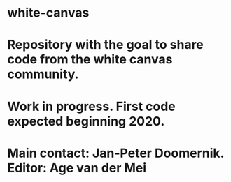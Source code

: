 # white-canvas

# Repository with the goal to share code from the white canvas community. 
# Work in progress. First code expected beginning 2020.
# Main contact: Jan-Peter Doomernik. Editor: Age van der Mei
